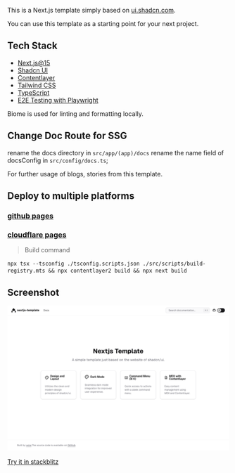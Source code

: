 This is a Next.js template simply based on [ui.shadcn.com](https://ui.shadcn.com/).

You can use this template as a starting point for your next project.

## Tech Stack
- [Next.js@15](https://nextjs.org/)
- [Shadcn UI](https://ui.shadcn.com/)
- [Contentlayer](https://contentlayer.dev/)
- [Tailwind CSS](https://tailwindcss.com/)
- [TypeScript](https://www.typescriptlang.org/)
- [E2E Testing with Playwright](https://playwright.dev/)

Biome is used for linting and formatting locally.

## Change Doc Route for SSG

rename the docs directory in `src/app/(app)/docs`
rename the name field of docsConfig in `src/config/docs.ts`;

For further usage of blogs, stories from this template.

## Deploy to multiple platforms

### [github pages](asd55667.github.io/nextjs-template)

### [cloudflare pages](nextjs-template.wuchengwei.com)

> Build command

``` shell
npx tsx --tsconfig ./tsconfig.scripts.json ./src/scripts/build-registry.mts && npx contentlayer2 build && npx next build
```

## Screenshot
![](/tests/e2e/homepage.spec.ts-snapshots/homepage-chromium-darwin.png)

[Try it in stackblitz](https://stackblitz.com/github/asd55667/nextjs-template)
